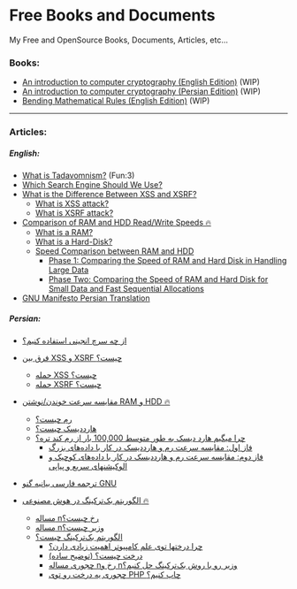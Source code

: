 # Free Books and Documents
My Free and OpenSource Books, Documents, Articles, etc...


### Books:
* [An introduction to computer cryptography (English Edition)](https://github.com/TadavomnisT/Free_Books-Documents/tree/main/An_introduction_to_computer_cryptography_EN) (WIP)
* [An introduction to computer cryptography (Persian Edition)](https://github.com/TadavomnisT/Free_Books-Documents/tree/main/An_introduction_to_computer_cryptography_PR) (WIP)
* [Bending Mathematical Rules (English Edition)](https://github.com/TadavomnisT/Free_Books-Documents/tree/main/Bending_mathematical_rules_EN) (WIP)

____________________________________________

### Articles:
##### English:
* [What is Tadavomnism?](https://github.com/TadavomnisT/Free_Books-Documents/tree/main/Articles/1-what-is-Tadavomnism) (Fun:3)
* [Which Search Engine Should We Use?](https://github.com/TadavomnisT/Free_Books-Documents/tree/main/Articles/2-which-search-engine-En)
* [What is the Difference Between XSS and XSRF?](https://github.com/TadavomnisT/Free_Books-Documents/tree/main/Articles/3-XSS-XSRF-En)
     * [What is XSS attack?](https://github.com/TadavomnisT/Free_Books-Documents/tree/main/Articles/3-XSS-XSRF-En#what-is-xss-attack)
     * [What is XSRF attack?](https://github.com/TadavomnisT/Free_Books-Documents/tree/main/Articles/3-XSS-XSRF-En#what-is-a-csrfxsrf-attack)
*  [Comparison of RAM and HDD Read/Write Speeds 🔥](https://github.com/TadavomnisT/Free_Books-Documents/tree/main/Articles/4-RAM-vs-HDD-En)
      *  [What is a RAM?](https://github.com/TadavomnisT/Free_Books-Documents/tree/main/Articles/4-RAM-vs-HDD-En#what-is-a-ram)
      *  [What is a Hard-Disk?](https://github.com/TadavomnisT/Free_Books-Documents/tree/main/Articles/4-RAM-vs-HDD-En#what-is-a-hard-disk)
      *  [Speed Comparison between RAM and HDD](https://github.com/TadavomnisT/Free_Books-Documents/tree/main/Articles/4-RAM-vs-HDD-En#comparison-of-hard-disk-and-ram-speed)
            * [Phase 1: Comparing the Speed of RAM and Hard Disk in Handling Large Data](https://github.com/TadavomnisT/Free_Books-Documents/tree/main/Articles/4-RAM-vs-HDD-En#phase-1-comparing-the-speed-of-ram-and-hard-disk-in-handling-large-data)
            * [Phase Two: Comparing the Speed of RAM and Hard Disk for Small Data and Fast Sequential Allocations](https://github.com/TadavomnisT/Free_Books-Documents/tree/main/Articles/4-RAM-vs-HDD-En#phase-two-comparing-the-speed-of-ram-and-hard-disk-for-small-data-and-fast-sequential-allocations)
* [GNU Manifesto Persian Translation](https://github.com/TadavomnisT/Free_Books-Documents/tree/main/Articles/6-GNU-manifesto-persian-translation)

##### Persian:
*  [از چه سرچ انجینی استفاده کنیم؟](https://github.com/TadavomnisT/Free_Books-Documents/tree/main/Articles/2-which-search-engine-Pr)
*  [فرق بین XSS و XSRF چیست؟](https://github.com/TadavomnisT/Free_Books-Documents/tree/main/Articles/3-XSS-XSRF-Pr)
      *  [حمله XSS چیست؟](https://github.com/TadavomnisT/Free_Books-Documents/tree/main/Articles/3-XSS-XSRF-Pr#%D8%AD%D9%85%D9%84%D9%87-xss-%DA%86%DB%8C%D8%B3%D8%AA)
      *  [حمله XSRF چیست؟](https://github.com/TadavomnisT/Free_Books-Documents/tree/main/Articles/3-XSS-XSRF-Pr#-%D8%AD%D9%85%D9%84%D9%87-csrfxsrf-%DA%86%DB%8C%D8%B3%D8%AA)
*  [مقایسه سرعت خوندن/نوشتن RAM و HDD 🔥](https://github.com/TadavomnisT/Free_Books-Documents/tree/main/Articles/4-RAM-vs-HDD-Pr)
      *  [رم چیست؟](https://github.com/TadavomnisT/Free_Books-Documents/tree/main/Articles/4-RAM-vs-HDD-Pr#%D8%B1%D9%85-%DA%86%DB%8C%D8%B3%D8%AA)
      *  [هارددیسک چیست؟](https://github.com/TadavomnisT/Free_Books-Documents/tree/main/Articles/4-RAM-vs-HDD-Pr#%D9%87%D8%A7%D8%B1%D8%AF%D8%AF%DB%8C%D8%B3%DA%A9-%DA%86%DB%8C%D8%B3%D8%AA)
      *  [چرا میگیم هارد دیسک به طور متوسط 100,000 بار از رم کند تره؟](https://github.com/TadavomnisT/Free_Books-Documents/tree/main/Articles/4-RAM-vs-HDD-Pr#%D9%85%D9%82%D8%A7%DB%8C%D8%B3%D9%87-%D8%B3%D8%B1%D8%B9%D8%AA-%D9%87%D8%A7%D8%B1%D8%AF%D8%AF%DB%8C%D8%B3%DA%A9-%D9%88-%D8%B1%D9%85)
            * [فاز اول: مقایسه سرعت رم و هارددیسک در کار با داده‌های بزرگ](https://github.com/TadavomnisT/Free_Books-Documents/tree/main/Articles/4-RAM-vs-HDD-Pr#%D9%81%D8%A7%D8%B2-%D8%A7%D9%88%D9%84-%D9%85%D9%82%D8%A7%DB%8C%D8%B3%D9%87-%D8%B3%D8%B1%D8%B9%D8%AA-%D8%B1%D9%85-%D9%88-%D9%87%D8%A7%D8%B1%D8%AF%D8%AF%DB%8C%D8%B3%DA%A9-%D8%AF%D8%B1-%DA%A9%D8%A7%D8%B1-%D8%A8%D8%A7-%D8%AF%D8%A7%D8%AF%D9%87%D9%87%D8%A7%DB%8C-%D8%A8%D8%B2%D8%B1%DA%AF)
            * [فاز دوم: مقایسه سرعت رم و هارددیسک در کار با داده‌های کوچیک و الوکیشنهای سریع و پیاپی](https://github.com/TadavomnisT/Free_Books-Documents/tree/main/Articles/4-RAM-vs-HDD-Pr#%D9%81%D8%A7%D8%B2-%D8%A7%D9%88%D9%84-%D9%85%D9%82%D8%A7%DB%8C%D8%B3%D9%87-%D8%B3%D8%B1%D8%B9%D8%AA-%D8%B1%D9%85-%D9%88-%D9%87%D8%A7%D8%B1%D8%AF%D8%AF%DB%8C%D8%B3%DA%A9-%D8%AF%D8%B1-%DA%A9%D8%A7%D8%B1-%D8%A8%D8%A7-%D8%AF%D8%A7%D8%AF%D9%87%D9%87%D8%A7%DB%8C-%D8%A8%D8%B2%D8%B1%DA%AF)
* [ترجمه فارسی بیانیه گنو GNU](https://github.com/TadavomnisT/Free_Books-Documents/tree/main/Articles/6-GNU-manifesto-persian-translation)

* [الگوریتم بک‌ترکینگ در هوش مصنوعی 🔥](https://github.com/TadavomnisT/Free_Books-Documents/tree/main/Articles/5-backtracking-Pr)
    * [مساله nرخ چیست؟](https://github.com/TadavomnisT/Free_Books-Documents/tree/main/Articles/5-backtracking-Pr#%D9%85%D8%B3%D8%A7%D9%84%D9%87-n%D8%B1%D8%AE-%D9%88-n%D9%88%D8%B2%DB%8C%D8%B1)
    * [مساله nوزیر چیست؟](https://github.com/TadavomnisT/Free_Books-Documents/tree/main/Articles/5-backtracking-Pr#%D9%85%D8%B3%D8%A7%D9%84%D9%87-n%D8%B1%D8%AE-%D9%88-n%D9%88%D8%B2%DB%8C%D8%B1)
    * [الگوریتم بک‌ترکینگ چیست؟](https://github.com/TadavomnisT/Free_Books-Documents/tree/main/Articles/5-backtracking-Pr#%D8%A7%D9%84%DA%AF%D9%88%D8%B1%DB%8C%D8%AA%D9%85-%D8%A8%DA%A9%D8%AA%D8%B1%DA%A9%DB%8C%D9%86%DA%AF-%DA%86%DB%8C%D8%B3%D8%AA)
        * [چرا درختها توی علم کامپیوتر اهمیت زیادی دارن؟](https://github.com/TadavomnisT/Free_Books-Documents/tree/main/Articles/5-backtracking-Pr#%DA%86%D8%B1%D8%A7-%D8%AF%D8%B1%D8%AE%D8%AA%D9%87%D8%A7-%D8%AA%D9%88%DB%8C-%D8%B9%D9%84%D9%85-%DA%A9%D8%A7%D9%85%D9%BE%DB%8C%D9%88%D8%AA%D8%B1-%D8%A7%D9%87%D9%85%DB%8C%D8%AA-%D8%B2%DB%8C%D8%A7%D8%AF%DB%8C-%D8%AF%D8%A7%D8%B1%D9%86)
        * [درخت چیست؟ (توضیح ساده)](https://github.com/TadavomnisT/Free_Books-Documents/tree/main/Articles/5-backtracking-Pr#%D8%AF%D8%B1%D8%AE%D8%AA-%DA%86%DB%8C%D8%B3%D8%AA-%D8%AA%D9%88%D8%B6%DB%8C%D8%AD-%D8%B3%D8%A7%D8%AF%D9%87)
        * [چجوری مساله nرخ و nوزیر رو با روش بک‌ترکینگ حل کنیم؟](https://github.com/TadavomnisT/Free_Books-Documents/tree/main/Articles/5-backtracking-Pr#%DA%86%D8%AC%D9%88%D8%B1%DB%8C-%D9%85%D8%B3%D8%A7%D9%84%D9%87-n%D8%B1%D8%AE-%D9%88-n%D9%88%D8%B2%DB%8C%D8%B1-%D8%B1%D9%88-%D8%A8%D8%A7-%D8%B1%D9%88%D8%B4-%D8%A8%DA%A9%D8%AA%D8%B1%DA%A9%DB%8C%D9%86%DA%AF-%D8%AD%D9%84-%DA%A9%D9%86%DB%8C%D9%85)
        * [چجوری یه درخت رو توی PHP چاپ کنیم؟](https://github.com/TadavomnisT/Free_Books-Documents/tree/main/Articles/5-backtracking-Pr#%DA%86%D8%AC%D9%88%D8%B1%DB%8C-%DB%8C%D9%87-%D8%AF%D8%B1%D8%AE%D8%AA-%D8%B1%D9%88-%D8%AA%D9%88%DB%8C-php-%DA%86%D8%A7%D9%BE-%DA%A9%D9%86%DB%8C%D9%85)
